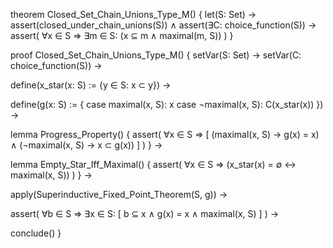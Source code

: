 theorem Closed_Set_Chain_Unions_Type_M() {
  let(S: Set) →
  assert(closed_under_chain_unions(S)) ∧
  assert(∃C: choice_function(S)) →
  assert(
    ∀x ∈ S ⇒ ∃m ∈ S: (x ⊆ m ∧ maximal(m, S))
  )
}

proof Closed_Set_Chain_Unions_Type_M() {
  setVar(S: Set) →
  setVar(C: choice_function(S)) →
  
  define(x_star(x: S) := {y ∈ S: x ⊂ y}) →
  
  define(g(x: S) := {
    case maximal(x, S): x
    case ¬maximal(x, S): C(x_star(x))
  }) →
  
  lemma Progress_Property() {
    assert(
      ∀x ∈ S ⇒ [
        (maximal(x, S) → g(x) = x) ∧
        (¬maximal(x, S) → x ⊂ g(x))
      ]
    )
  } →
  
  lemma Empty_Star_Iff_Maximal() {
    assert(
      ∀x ∈ S ⇒ (x_star(x) = ∅ ↔ maximal(x, S))
    )
  } →
  
  apply(Superinductive_Fixed_Point_Theorem(S, g)) →
  
  assert(
    ∀b ∈ S ⇒ ∃x ∈ S: [
      b ⊆ x ∧
      g(x) = x ∧
      maximal(x, S)
    ]
  ) →
  
  conclude()
}
